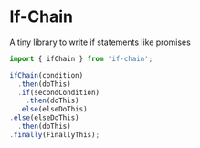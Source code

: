 # If-Chain

A tiny library to write if statements like promises

```js
import { ifChain } from 'if-chain';

ifChain(condition)
  .then(doThis)
  .if(secondCondition)
    .then(doThis)
  .else(elseDoThis)
.else(elseDoThis)
  .then(doThis)
.finally(FinallyThis);
```
